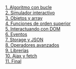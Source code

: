 <a href="https://github.com/unranked2/coderjs/tree/Algoritmo-con-ciclo">1. Algoritmo con bucle</a><br>
<a href="https://github.com/unranked2/coderjs/tree/Simulador-Interactivo">2. Simulador interactivo</a><br>
<a href="https://github.com/unranked2/coderjs/tree/Objetos-%26-Arrays">3. Objetos y array</a><br>
<a href="https://github.com/unranked2/coderjs/tree/4. Simulador-Interactivo-Preentrega">4. Funciones de orden superior</a><br>
<a href="https://github.com/unranked2/coderjs/tree/DOM">5. Interactuando con DOM</a><br>
<a href="https://github.com/unranked2/coderjs/tree/Eventos">6. Eventos</a><br>
<a href="https://github.com/unranked2/coderjs/tree/Storage">7. Storage y JSON</a><br>
<a href="https://github.com/unranked2/coderjs/tree/Operadores-avanzados">8. Operadores avanzados</a><br>
<a href="https://github.com/unranked2/coderjs/tree/Librerias">9. Librerías</a><br>
<a href="https://github.com/unranked2/coderjs/tree/Ajax%26Fetch">10. Ajax y fetch</a><br>
<a href="https://github.com/unranked2/coderjs/tree/Final">11. Final</a><br>
